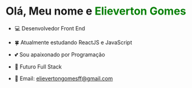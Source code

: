 #  Olá, Meu nome e <span style="color: green;">Elieverton Gomes</span>

- 💻 Desenvolvedor Front End
- 🍀 Atualmente estudando ReactJS e JavaScript
- 💕 Sou apaixonado por Programação
- 🚀 Futuro Full Stack

- 💌 Email: elievertongomesff@gmail.com 
